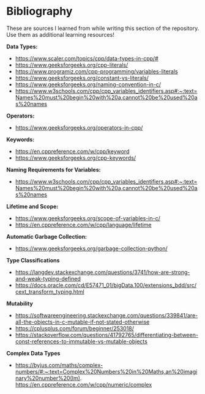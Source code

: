 # Bibliography 
These are sources I learned from while writing this section of the repository. Use them as additional learning resources!

**Data Types:**
- https://www.scaler.com/topics/cpp/data-types-in-cpp/#
- https://www.geeksforgeeks.org/cpp-literals/
- https://www.programiz.com/cpp-programming/variables-literals
- https://www.geeksforgeeks.org/constant-vs-literals/
- https://www.geeksforgeeks.org/naming-convention-in-c/
- https://www.w3schools.com/cpp/cpp_variables_identifiers.asp#:~:text=Names%20must%20begin%20with%20a,cannot%20be%20used%20as%20names

**Operators:**
- https://www.geeksforgeeks.org/operators-in-cpp/

**Keywords:**
- https://en.cppreference.com/w/cpp/keyword
- https://www.geeksforgeeks.org/cpp-keywords/

**Naming Requirements for Variables:**
- https://www.w3schools.com/cpp/cpp_variables_identifiers.asp#:~:text=Names%20must%20begin%20with%20a,cannot%20be%20used%20as%20names

 **Lifetime and Scope:**
 - https://www.geeksforgeeks.org/scope-of-variables-in-c/
 - https://en.cppreference.com/w/cpp/language/lifetime

**Automatic Garbage Collection:**
- https://www.geeksforgeeks.org/garbage-collection-python/

**Type Classifications**
- https://langdev.stackexchange.com/questions/3741/how-are-strong-and-weak-typing-defined
- https://docs.oracle.com/cd/E57471_01/bigData.100/extensions_bdd/src/cext_transform_typing.html

**Mutability**
- https://softwareengineering.stackexchange.com/questions/339841/are-all-the-objects-in-c-mutable-if-not-stated-otherwise
- https://cplusplus.com/forum/beginner/253018/
- https://stackoverflow.com/questions/41792765/differentiating-between-const-references-to-immutable-vs-mutable-objects

**Complex Data Types**
- https://byjus.com/maths/complex-numbers/#:~:text=Complex%20Numbers%20in%20Maths,an%20imaginary%20number%20(Im).
https://en.cppreference.com/w/cpp/numeric/complex


